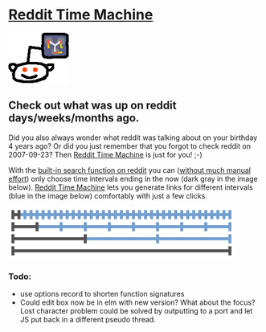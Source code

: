 # [Reddit Time Machine](http://www.reddittimemachine.com)

![logo](src/imgs/snoo.png)

## Check out what was up on reddit days/weeks/months ago.

Did you also always wonder what reddit was talking about on your birthday 4 years ago? Or did you just remember that you forgot to check reddit on 2007-09-23? Then [Reddit Time Machine](http://www.reddittimemachine.com/past) is just for you! ;-)

With the [built-in search function on reddit](http://www.reddit.com/wiki/search) you can ([without much manual effort](http://www.reddit.com/r/help/comments/27eziq/view_top_posts_of_a_specific_timespan/)) only choose time intervals ending in the now (dark gray in the image below). [Reddit Time Machine](http://www.reddittimemachine.com/past) lets you generate links for different intervals (blue in the image below) comfortably with just a few clicks.

![timeline](src/imgs/timeline.png)

### Todo:
- use options record to shorten function signatures
- Could edit box now be in elm with new version? What about the focus? Lost character problem could be solved by outputting to a port and let JS put back in a different pseudo thread.